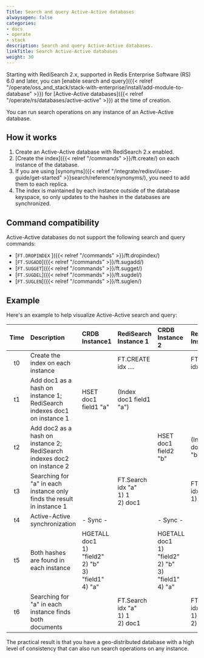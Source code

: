 ```yaml
---
Title: Search and query Active-Active databases
alwaysopen: false
categories:
- docs
- operate
- stack
description: Search and query Active-Active databases.
linkTitle: Search Active-Active databases
weight: 30
---
```

Starting with RediSearch 2.x, supported in Redis Enterprise Software (RS) 6.0 and later, you can [enable search and query]({{< relref "/operate/oss_and_stack/stack-with-enterprise/install/add-module-to-database" >}}) for [Active-Active databases]({{< relref "/operate/rs/databases/active-active" >}}) at the time of creation.

You can run search operations on any instance of an Active-Active database.

## How it works

1. Create an Active-Active database with RediSearch 2.x enabled.
1. [Create the index]({{< relref "/commands" >}}/ft.create/) on each instance of the database.
1. If you are using [synonyms]({{< relref "/integrate/redisvl/user-guide/get-started" >}}search/reference/synonyms/), you need to add them to each replica.
1. The index is maintained by each instance outside of the database keyspace, so only updates to the hashes in the databases are synchronized.

## Command compatibility

Active-Active databases do not support the following search and query commands: 

- [`FT.DROPINDEX` ]({{< relref "/commands" >}}/ft.dropindex/)
- [`FT.SUGADD`]({{< relref "/commands" >}}/ft.sugadd/)
- [`FT.SUGGET`]({{< relref "/commands" >}}/ft.sugget/)
- [`FT.SUGDEL`]({{< relref "/commands" >}}/ft.sugdel/)
- [`FT.SUGLEN`]({{< relref "/commands" >}}/ft.suglen/)

## Example

Here's an example to help visualize Active-Active search and query:

| Time  | Description | CRDB Instance1 | RediSearch Instance 1 | CRDB Instance 2 | RediSearch Instance 2 |
| :---: | :--- | :--- | :--- | :--- | :--- |
|  t0 | Create the index on each instance |  | FT.CREATE idx .... |  | FT.CREATE idx .... |
|  t1 | Add doc1 as a hash on instance 1; RediSearch indexes doc1 on instance 1 | HSET doc1 field1 "a" | (Index doc1 field1 "a") |  |  |
|  t2 | Add doc2 as a hash on instance 2; RediSearch indexes doc2 on instance 2 |  |  | HSET doc1 field2 "b" | (Index doc1 field2 "b") |
|  t3 | Searching for "a" in each instance only finds the result in instance 1 |  | FT.Search idx "a"<br/>1) 1<br/>2) doc1 |  | FT.Search idx "a"<br/>1) 0 |
|  t4 | Active-Active synchronization | - Sync - |  | - Sync - |  |
|  t5 | Both hashes are found in each instance | HGETALL doc1<br/>1) "field2"<br/>2) "b"<br/>3) "field1"<br/>4) "a" |  | HGETALL doc1<br/>1) "field2"<br/>2) "b"<br/>3) "field1"<br/>4) "a" |  |
|  t6 | Searching for "a" in each instance finds both documents |  | FT.Search idx "a"<br/>1) 1<br/>2) doc1 |  | FT.Search idx "a"<br/>1) 1<br/>2) doc1 |

The practical result is that you have a geo-distributed database with a high level of consistency that can also run search operations on any instance.
